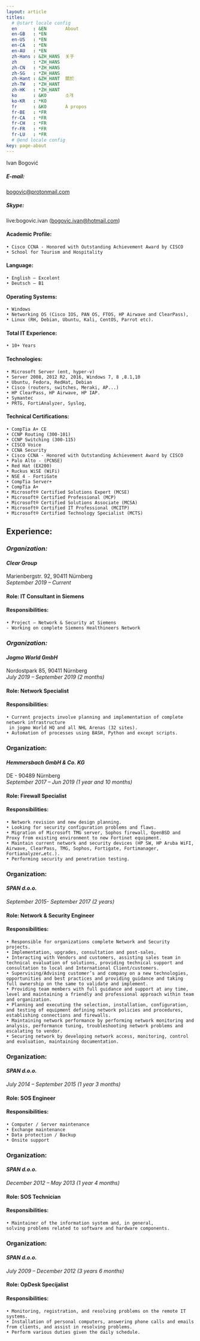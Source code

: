 ```yaml
---
layout: article
titles:
  # @start locale config
  en      : &EN       About
  en-GB   : *EN
  en-US   : *EN
  en-CA   : *EN
  en-AU   : *EN
  zh-Hans : &ZH_HANS  关于
  zh      : *ZH_HANS
  zh-CN   : *ZH_HANS
  zh-SG   : *ZH_HANS
  zh-Hant : &ZH_HANT  關於
  zh-TW   : *ZH_HANT
  zh-HK   : *ZH_HANT
  ko      : &KO       소개
  ko-KR   : *KO
  fr      : &KO       À propos
  fr-BE   : *FR
  fr-CA   : *FR
  fr-CH   : *FR
  fr-FR   : *FR
  fr-LU   : *FR
  # @end locale config
key: page-about
---  
```


Ivan Bogović

##### E-mail:  
bogovic@protonmail.com

##### Skype:  
live:bogovic.ivan (bogovic.ivan@hotmail.com)
  
#### Academic Profile:  
    • Cisco CCNA - Honored with Outstanding Achievement Award by CISCO 
    • School for Tourism and Hospitality  
  
#### Language:  
    • English – Excelent
    • Deutsch – B1  
  
#### Operating Systems:  
    • Windows
    • Networking OS (Cisco IOS, PAN OS, FTOS, HP Airwave and ClearPass), 
    • Linux (RH, Debian, Ubuntu, Kali, CentOS, Parrot etc).  
  
#### Total IT Experience:  
    • 10+ Years  
  
#### Technologies:  
    • Microsoft Server (ent, hyper-v)
    • Server 2008, 2012 R2, 2016, Windows 7, 8 ,8.1,10
    • Ubuntu, Fedora, RedHat, Debian
    • Cisco (routers, switches, Meraki, AP...)
    • HP ClearPass, HP Airwave, HP IAP.
    • Symantec
    • PRTG, FortiAnalyzer, Syslog,  
  
#### Technical Certifications:  
    • CompTia A+ CE
    • CCNP Routing (300-101)
    • CCNP Switching (300-115)
    • CISCO Voice
    • CCNA Security
    • Cisco CCNA - Honored with Outstanding Achievement Award by CISCO
    • Palo Alto - (PCNSE)
    • Red Hat (EX200)
    • Ruckus WiSE (WiFi)
    • NSE 4 - FortiGate
    • CompTia Server+
    • CompTia A+
    • Microsoft® Certified Solutions Expert (MCSE)
    • Microsoft® Certified Professional (MCP)
    • Microsoft® Certified Solutions Associate (MCSA)
    • Microsoft® Certified IT Professional (MCITP)
    • Microsoft® Certified Technology Specialist (MCTS)  
  
## Experience:  
  
### ***Organization:***  
  
#### ***Clear Group***  
Marienbergstr. 92, 90411 Nürnberg  
*September 2019 – Current*  
#### **Role:** IT Consultant in Siemens  
  
#### **Responsibilities:**  
    • Project – Network & Security at Siemens
    - Working on complete Siemens Healthineers Network  
  
### ***Organization:***  
#### ***Jogmo World GmbH***  
Nordostpark 85, 90411 Nürnberg  
*July 2019 – September 2019 (2 months)*
  
#### **Role:** Network Specialist  
  
#### **Responsibilities:**  
    • Current projects involve planning and implementation of complete network infrastructure  
     in jogmo World HQ and all NHL Arenas (32 sites).
    • Automation of processes using BASH, Python and except scripts.
  
### Organization:  
#### ***Hemmersbach GmbH & Co. KG***  
DE - 90489 Nürnberg  
*September 2017 – Jun 2019 (1 year and 10 months)*
  
#### **Role:** Firewall Specialist  
  
#### **Responsibilities:**  
    • Network revision and new design planning.
    • Looking for security configuration problems and flaws.
    • Migration of Microsoft TMG server, Sophos firewall, OpenBSD and Proxy from existing environment to new Fortinet equipment.
    • Maintain current network and security devices (HP SW, HP Aruba WiFI, Airwave, ClearPass, TMG, Sophos, Fortigate, Fortimanager, Fortianalyzer…etc.).
    • Performing security and penetration testing.
  
### Organization:  
#### ***SPAN d.o.o.***  
*September 2015- September 2017 (2 years)*
  
#### **Role:** Network & Security Engineer  
  
#### **Responsibilities:**  
    • Responsible for organizations complete Network and Security projects.
    • Implementation, upgrades, consultation and post-sales, 
    • Interacting with Vendors and customers, assisting sales team in technical evaluation of solutions, providing technical support and consultation to local and International Client/customers. 
    • Supervising/Advising customer’s and company on a new technologies, opportunities and best practices and providing guidance and taking full ownership on the same to validate and implement.
    • Providing team members with full guidance and support at any time, level and maintaining a friendly and professional approach within team and organization.
    • Planning and executing the selection, installation, configuration, and testing of equipment defining network policies and procedures, establishing connections and firewalls.
    • Maintaining network performance by performing network monitoring and analysis, performance tuning, troubleshooting network problems and escalating to vendor.
    • Securing network by developing network access, monitoring, control and evaluation, maintaining documentation.
  
### Organization:  
#### ***SPAN d.o.o.***  
*July 2014 – September 2015 (1 year 3 months)*
  
#### **Role:** SOS Engineer  
  
#### **Responsibilities:**  
    • Computer / Server maintenance
    • Exchange maintenance
    • Data protection / Backup
    • Onsite support
  
### Organization:  
#### ***SPAN d.o.o.***  
*December 2012 – May 2013 (1 year 4 months)*
  
#### **Role:** SOS Technician  
  
#### **Responsibilities:**  
    • Maintainer of the information system and, in general,  
    solving problems related to software and hardware components.
  
### Organization:  
#### ***SPAN d.o.o.***  
*July 2009 – December 2012  (3 years 6 months)*
  
#### **Role:** OpDesk Specijalist  
  
#### **Responsibilities:**  
    • Monitoring, registration, and resolving problems on the remote IT systems.  
    • Installation of personal computers, answering phone calls and emails from clients, and assist in resolving problems.
    • Perform various duties given the daily schedule.